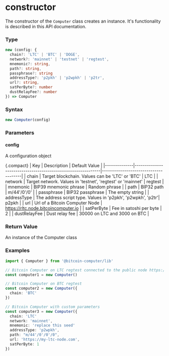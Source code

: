 # constructor

The constructor of the `Computer` class creates an instance. It's functionality is described in this API documentation.

### Type

````ts
new (config: {
  chain?: 'LTC' | 'BTC' | 'DOGE',
  network?: 'mainnet' | 'testnet' | 'regtest',
  mnemonic?: string,
  path?: string,
  passphrase?: string
  addressType?: 'p2pkh' | 'p2wpkh' | 'p2tr',
  url?: string,
  satPerByte?: number
  dustRelayFee?: number
}) => Computer
````

### Syntax
```js
new Computer(config)
```

### Parameters

#### config
A configuration object

{.compact}
| Key          | Description                                                 | Default Value                        |
|--------------|-------------------------------------------------------------|--------------------------------------|
| chain        | Target blockchain. Values can be 'LTC' or 'BTC'             | LTC                                  |
| network      | Target network. Values in 'testnet', 'regtest' or 'mainnet' | regtest                              |
| mnemonic     | BIP39 mnemonic phrase                                       | Random phrase                        |
| path         | BIP32 path                                                  | m/44'/0'/0'                          |
| passphrase   | BIP32 passphrase                                            | The empty string                     |
| addressType  | The address script type. Values in 'p2pkh', 'p2wpkh', 'p2tr'| p2pkh                                |
| url          | Url of a Bitcoin Computer Node                              | https://rltc.node.bitcoincomputer.io |
| satPerByte   | Fee in satoshi per byte                                     | 2                                    |
| dustRelayFee | Dust relay fee                                              | 30000 on LTC and 3000 on BTC         |


### Return Value

An instance of the Computer class

### Examples
```ts
import { Computer } from '@bitcoin-computer/lib'

// Bitcoin Computer on LTC regtest connected to the public node https://rltc.node.bitcoincomputer.io
const computer1 = new Computer()

// Bitcoin Computer on BTC regtest
const computer2 = new Computer({
  chain: 'BTC'
})

// Bitcoin Computer with custom parameters
const computer3 = new Computer({
  chain: 'LTC'
  network: 'mainnet',
  mnemonic: 'replace this seed'
  addressType: 'p2wpkh',
  path: "m/44'/0'/0'/0",
  url: 'https://my-ltc-node.com',
  satPerByte: 1
})
```

